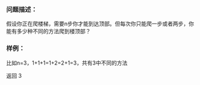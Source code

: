 ### 问题描述：
假设你正在爬楼梯，需要n步你才能到达顶部。但每次你只能爬一步或者两步，你能有多少种不同的方法爬到楼顶部？

### 样例：
比如n=3，1+1+1=1+2=2+1=3，共有3中不同的方法

返回 3